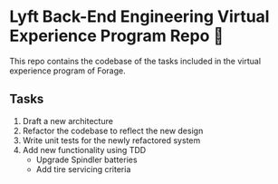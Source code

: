 # Lyft Back-End Engineering Virtual Experience Program Repo 🚗
This repo contains the codebase of the tasks included in the virtual experience program of Forage.

## Tasks
1. Draft a new architecture
2. Refactor the codebase to reflect the new design
3. Write unit tests for the newly refactored system
4. Add new functionality using TDD
   - Upgrade Spindler batteries
   - Add tire servicing criteria


